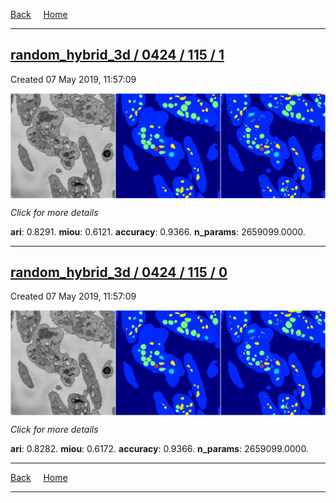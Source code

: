 
[Back](..)&nbsp;&nbsp;&nbsp;&nbsp;&nbsp;[Home](https://leapmanlab.github.io/snapshots)

---

<div class="summary"><a href="1"><h2>random_hybrid_3d / 0424 / 115 / 1</h2></a><p>Created 07 May 2019, 11:57:09
</p><a href="1"><img src="1/media/summary.png" align="center"></a><p>
<i>Click for more details</i>
</p></div>

**ari**: 0.8291. **miou**: 0.6121. **accuracy**: 0.9366. **n_params**: 2659099.0000. 

---

<div class="summary"><a href="0"><h2>random_hybrid_3d / 0424 / 115 / 0</h2></a><p>Created 07 May 2019, 11:57:09
</p><a href="0"><img src="0/media/summary.png" align="center"></a><p>
<i>Click for more details</i>
</p></div>

**ari**: 0.8282. **miou**: 0.6172. **accuracy**: 0.9366. **n_params**: 2659099.0000. 

---

[Back](..)&nbsp;&nbsp;&nbsp;&nbsp;&nbsp;[Home](https://leapmanlab.github.io/snapshots)

---
